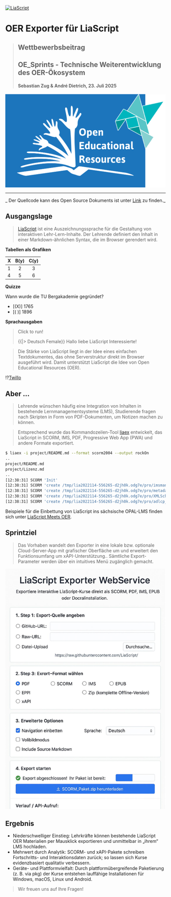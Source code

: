 <!--
author:   Sebastian Zug, André Dietrich

email:    Sebastian.Zug@informatik.tu-freiberg.de

version:  0.0.3

language: de

narrator: Deutsch Male

mode:     Presentation

comment:  Pitch-Talk im Rahmen des OE_Sprints - Technische Weiterentwicklung des OER-Ökosystem

logo:     ./images/logo.png

translation: Deutsch  translations/German.md

@style
.flex-container {
    display: flex;
    flex-wrap: wrap; /* Allows the items to wrap as needed */
    align-items: stretch;
    gap: 20px; /* Adds both horizontal and vertical spacing between items */
}

.flex-child { 
    flex: 1;
    margin-right: 20px; /* Adds space between the columns */
}

@media (max-width: 600px) {
    .flex-child {
        flex: 100%; /* Makes the child divs take up the full width on slim devices */
        margin-right: 0; /* Removes the right margin */
    }
}
@end

-->

[![LiaScript](https://raw.githubusercontent.com/LiaScript/LiaScript/master/badges/course.svg)](https://liascript.github.io/course/?https://raw.githubusercontent.com/LiaPlayground/LiaScript_Workshop_Lehrende_an_Schulen/refs/heads/main/Motivation.md)

# OER Exporter für LiaScript

<section class="flex-container">

<!-- class="flex-child" style="min-width: 250px;" -->
> <h2>Wettbewerbsbeitrag </h2> 
>
> <h2>OE_Sprints - Technische Weiterentwicklung des OER-Ökosystem</h2>
>
><h4>Sebastian Zug & André Dietrich, 23. Juli 2025 </h4>

<!-- class="flex-child" style="min-width: 250px;" -->
![partner_map](https://github.com/LiaPlayground/LiaScript_Workshop_Lehrende_an_Schulen/blob/main/pic/LiaScript_Meets_OER.png?raw=true "OER-Logo - Quelle: Jonathasmello - Eigenes Werk, CC BY 3.0, [https://commons.wikimedia.org/w/index.php?curid=18460156](https://commons.wikimedia.org/w/index.php?curid=18460156) erweitert um LiaScript Logo")

</section>

--------------------------------------------

_ Der Quellcode kann des Open Source Dokuments ist unter [Link](https://github.com/SebastianZug/LiaScript_Workshop_Lehrende_an_Schulen/blob/main/Motivation.md) zu finden._

## Ausgangslage 

> [LiaScript](https://liascript.github.io/) ist eine Auszeichnungssprache für die Gestaltung von  interaktiven Lehr-Lern-Inhalte. Der Lehrende definiert den Inhalt in einer Markdown-ähnlichen Syntax, die im Browser gerendert wird. 

__Tabellen als Grafiken__

| X | B(y) | C(y) |
|---|:----:|:----:|
| 1 |   2  |   3  |
| 4 |   5  |   6  |

__Quizze__

Wann wurde die TU Bergakademie gegründet?

- [(X)] 1765
- [( )] 1896

__Sprachausgaben__

> Click to run!
>
> {{|> Deutsch Female}}
> Hallo liebe LiaScript Interessierte!

> Die Stärke von LiaScript liegt in der Idee eines einfachen Textdokumentes, das ohne Serverstruktur direkt im Browser ausgeführt wird. Damit unterstützt LiaScript die Idee von Open Educational Resources (OER).

!?[Twillo](https://www.youtube.com/watch?v=2_aE9SwN1Rs)

## Aber ...

> Lehrende wünschen häufig eine Integration von Inhalten in bestehende Lernmanagementsysteme (LMS), Studierende fragen nach Skripten in Form von PDF-Dokumenten, um Notizen machen zu können.

> Entsprechend wurde das Kommandozeilen-Tool [liaex](https://github.com/LiaScript/LiaScript-Exporter) entwickelt, das LiaScript in SCORM, IMS, PDF, Progressive Web App (PWA) und andere Formate exportiert.

```bash
$ liaex -i project/README.md --format scorm2004 --output rockOn
..
project/README.md
project/Lizenz.md
..
[12:38:31] SCORM 'Init'
[12:38:31] SCORM 'create /tmp/lia2022114-556265-d2jh0k.odg7e/pro/imsmanifest.xml'
[12:38:31] SCORM 'create /tmp/lia2022114-556265-d2jh0k.odg7e/pro/metadata.xml'
[12:38:31] SCORM 'create /tmp/lia2022114-556265-d2jh0k.odg7e/pro/XMLSchema.dtd'
[12:38:31] SCORM 'create /tmp/lia2022114-556265-d2jh0k.odg7e/pro/adlcp_v1p3.xsd'
```

Beispiele für die Einbettung von LiaScript ins sächsische OPAL-LMS finden sich unter [LiaScript Meets OER](https://bildungsportal.sachsen.de/opal/auth/RepositoryEntry/28960423936?5).

## Sprintziel

<section class="flex-container">

<!-- class="flex-child" style="min-width: 250px;" -->
> Das Vorhaben wandelt den Exporter in eine lokale bzw. optionale Cloud-Server-App mit grafischer Oberfläche um und erweitert den Funktionsumfang um xAPI-Unterstützung.. Sämtliche Export-Parameter werden über ein intuitives Menü zugänglich gemacht.

<!-- class="flex-child" style="min-width: 250px;" -->
![Goal "Beispielhafte Ansicht des LiaScript Exporters als Webservice"](./images/goal.jpg)

</section>


## Ergebnis 

+ Niederschwelliger Einstieg: Lehrkräfte können bestehende LiaScript OER Materialien per Mausklick exportieren und unmittelbar in „ihrem“ LMS hochladen.
+ Mehrwert durch Analytik: SCORM- und xAPI-Pakete schreiben Fortschritts- und Interaktionsdaten zurück; so lassen sich Kurse evidenzbasiert qualitativ verbessern.
+ Geräte- und Plattformvielfalt: Durch plattformübergreifende Paketierung (z. B. via pkg) der Kurse entstehen lauffähige Installationen für Windows, macOS, Linux und Android.

> Wir freuen uns auf Ihre Fragen!
